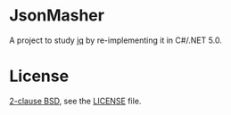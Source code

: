 # JsonMasher

A project to study [jq](https://stedolan.github.io/jq/) by re-implementing it in C#/.NET 5.0.

# License

[2-clause BSD](https://en.wikipedia.org/wiki/BSD_licenses#2-clause_license_.28.22Simplified_BSD_License.22_or_.22FreeBSD_License.22.29), see the [LICENSE](./LICENSE) file.
